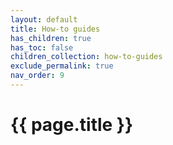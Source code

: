 ```yaml
---
layout: default
title: How-to guides
has_children: true
has_toc: false
children_collection: how-to-guides
exclude_permalink: true
nav_order: 9
---
```


# {{ page.title }}
